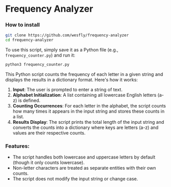 # Frequency Analyzer

### How to install

```bash
git clone https://github.com/wesfly/frequency-analyzer
cd frequency-analyzer
```
To use this script, simply save it as a Python file (e.g., `frequency_counter.py`) and run it:
```bash
python3 frequency_counter.py
```

This Python script counts the frequency of each letter in a given string and displays the results in a dictionary format. Here's how it works:

1. **Input**: The user is prompted to enter a string of text.
2. **Alphabet Initialization**: A list containing all lowercase English letters (a-z) is defined.
3. **Counting Occurrences**: For each letter in the alphabet, the script counts how many times it appears in the input string and stores these counts in a list.
4. **Results Display**: The script prints the total length of the input string and converts the counts into a dictionary where keys are letters (a-z) and values are their respective counts.

### Features:
- The script handles both lowercase and uppercase letters by default (though it only counts lowercase).
- Non-letter characters are treated as separate entities with their own counts.
- The script does not modify the input string or change case.